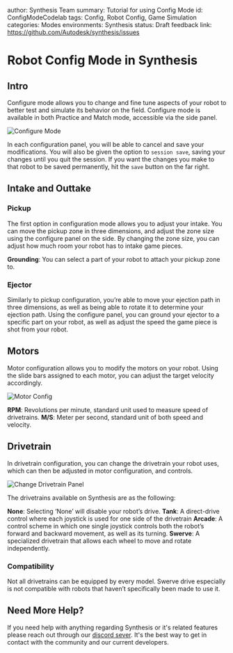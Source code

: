 author: Synthesis Team
summary: Tutorial for using Config Mode
id: ConfigModeCodelab
tags: Config, Robot Config, Game Simulation
categories: Modes
environments: Synthesis
status: Draft
feedback link: https://github.com/Autodesk/synthesis/issues

# Robot Config Mode in Synthesis

## Intro

Configure mode allows you to change and fine tune aspects of your robot to better test and simulate its
behavior on the field. Configure mode is available in both Practice and Match mode, accessible via the
side panel.

![Configure Mode]()

In each configuration panel, you will be able to cancel and save your modifications. You will also be
given the option to `session save`, saving your changes until you quit the session. If you want the
changes you make to that robot to be saved permanently, hit the `save` button on the far right.

## Intake and Outtake

### Pickup

The first option in configuration mode allows you to adjust your intake. You can move the pickup zone in
three dimensions, and adjust the zone size using the configure panel on the side. By changing the zone
size, you can adjust how much room your robot has to intake game pieces.

**Grounding**: You can select a part of your robot to attach your pickup zone to.

### Ejector

Similarly to pickup configuration, you’re able to move your ejection path in three dimensions, as well as
being able to rotate it to determine your ejection path. Using the configure panel, you can ground your
ejector to a specific part on your robot, as well as adjust the speed the game piece is shot from your
robot.

## Motors

Motor configuration allows you to modify the motors on your robot. Using the slide bars assigned to each
motor, you can adjust the target velocity accordingly.

![Motor Config]()

**RPM**: Revolutions per minute, standard unit used to measure speed of drivetrains.
**M/S**: Meter per second, standard unit of both speed and velocity.

## Drivetrain

In drivetrain configuration, you can change the drivetrain your robot uses, which can then be adjusted in
motor configuration, and controls.

![Change Drivetrain Panel]()

The drivetrains available on Synthesis are as the following:

**None**: Selecting ‘None’ will disable your robot’s drive.
**Tank**: A direct-drive control where each joystick is used for one side of the drivetrain
**Arcade**: A control scheme in which one single joystick controls both the robot’s forward and backward 
movement, as well as its turning.
**Swerve**: A specialized drivetrain that allows each wheel to move and rotate independently.

### Compatibility

Not all drivetrains can be equipped by every model. Swerve drive especially is not compatible with robots that haven’t specifically been made to use it.

## Need More Help?

If you need help with anything regarding Synthesis or it's related features please reach out through our
[discord sever](https://www.discord.gg/hHcF9AVgZA). It's the best way to get in contact with the community and our current developers.
